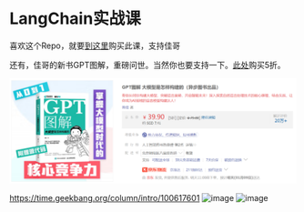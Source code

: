 # LangChain实战课


喜欢这个Repo，就要[到这里](https://time.geekbang.org/column/intro/100617601)购买此课，支持佳哥

还有，佳哥的新书GPT图解，重磅问世。当然你也要支持一下。[此处](https://u.jd.com/EzPlXWB)购买5折。

![Alt text](img/book.png)

https://time.geekbang.org/column/intro/100617601
![image](https://github.com/huangjia2019/langchain/assets/48795276/03c72bf0-918c-4428-8b8c-b77152cac985)
![image](https://github.com/huangjia2019/langchain/assets/48795276/791eecc3-f8fb-4e8f-b22a-6d626492b987)



